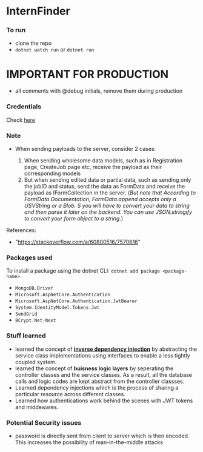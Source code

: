 # InternFinder

### To run
- clone the repo
- `dotnet watch run` or `dotnet run`

# IMPORTANT FOR PRODUCTION
- all comments with @debug initials, remove them during production

### Credentials
Check <a href="https://docs.google.com/document/d/15o92_bAJAjbDGLN3EiKJ3iPX76xrkUo67c9FoZofb4Y/edit?usp=sharing">here</a>
### Note
- When sending payloads to the server, consider 2 cases:

  1. When sending wholesome data models, such as in Registration page, CreateJob page etc, receive the payload as their corresponding models
  2. But when sending edited data or partial data, such as sending only the jobID and status, send the data as FormData and receive the payload as IFormCollection in the server. (*But note that  According to FormData Documentation, FormData.append accepts only a USVString or a Blob. S you will have to convert your data to string and then parse it later on the backend. You can use JSON.stringify to convert your form object to a string.*)

References:
- "https://stackoverflow.com/a/60800516/7570616"

### Packages used
To install a package using the dotnet CLI:  `dotnet add package <package-name>`
- `MongoDB.Driver`
- `Microsoft.AspNetCore.Authentication`
- `Microsoft.AspNetCore.Authentication.JwtBearer`
- `System.IdentityModel.Tokens.Jwt`
- `SendGrid`
- `BCrypt.Net-Next`

### Stuff learned
- learned the concept of <a href="https://deviq.com/principles/dependency-inversion-principle"><b>inverse dependency injection</b></a> by abstracting the service class implementations using interfaces to enable a less tightly coupled system. 
- learned the concept of **buisness logic layers** by seperating the controller classes and the service classes. As a result, all the database calls and logic codes are kept abstract from the controller classses.
- Learned dependency injections which is the process of sharing a particular resource across different classes.
- Learned how authentications work behind the scenes with JWT tokens and middewares.

### Potential Security issues
- password is directly sent from client to server which is then encoded. This increases the possibility of man-in-the-middle attacks
